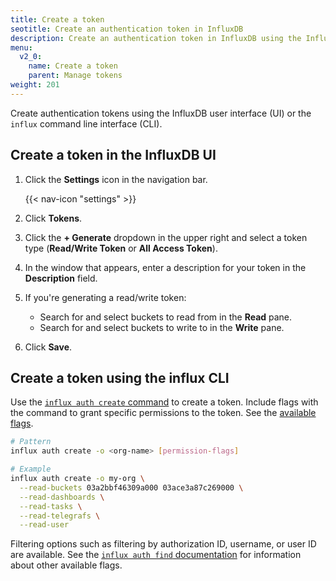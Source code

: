 ```yaml
---
title: Create a token
seotitle: Create an authentication token in InfluxDB
description: Create an authentication token in InfluxDB using the InfluxDB UI or the `influx` CLI.
menu:
  v2_0:
    name: Create a token
    parent: Manage tokens
weight: 201
---
```


Create authentication tokens using the InfluxDB user interface (UI) or the `influx`
command line interface (CLI).

## Create a token in the InfluxDB UI

1. Click the **Settings** icon in the navigation bar.

    {{< nav-icon "settings" >}}

2. Click **Tokens**.
3. Click the **+ Generate** dropdown in the upper right and select a token type (**Read/Write Token** or **All Access Token**).
4. In the window that appears, enter a description for your token in the **Description** field.
5. If you're generating a read/write token:
    - Search for and select buckets to read from in the **Read** pane.
    - Search for and select buckets to write to in the **Write** pane.
5. Click **Save**.

## Create a token using the influx CLI

Use the [`influx auth create` command](/v2.0/reference/cli/influx/auth/create) to create a token.
Include flags with the command to grant specific permissions to the token.
See the [available flags](/v2.0/reference/cli/influx/auth/create#flags).

```sh
# Pattern
influx auth create -o <org-name> [permission-flags]

# Example
influx auth create -o my-org \
  --read-buckets 03a2bbf46309a000 03ace3a87c269000 \
  --read-dashboards \
  --read-tasks \
  --read-telegrafs \
  --read-user
```

Filtering options such as filtering by authorization ID, username, or user ID are available.
See the [`influx auth find` documentation](/v2.0/reference/cli/influx/auth/find)
for information about other available flags.
